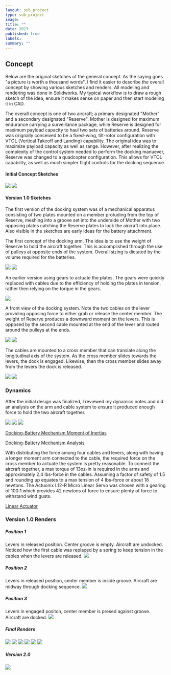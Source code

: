 ```yaml
---
layout: sub_project
type: sub_project
image:
title: ""
date: 2023
published: true
labels:
summary: ""
---
```

<h2>Concept</h2>

Below are the original sketches of the general concept. As the saying goes "a picture is worth a thousand words", I find it easier to describe the overall concept by showing various sketches and renders. All modeling and rendering was done in Solidworks. My typical workflow is to draw a rough sketch of the idea, ensure it makes sense on paper and then start modeling it in CAD.

The overall concept is one of two aircraft; a primary designated "Mother" and a secondary designated "Reserve". Mother is designed for maximum endurance carrying a surveillance package, while Reserve is designed for maximum payload capacity to haul two sets of batteries around. Reserve was orignally conceived to be a fixed-wing, tilt-rotor configuration with VTOL (Vertical Takeoff and Landing) capability. The original idea was to maximize payload capacity as well as range. However, after realizing the complexity of the control system needed to perform the docking manuever, Reserve was changed to a quadcopter configuration. This allows for VTOL capability, as well as much simpler flight controls for the docking sequence.

<h4>Initial Concept Sketches</h4>
<img class="img-fluid" src="../img/uav_project/concepts/overview.png">
<img class="img-fluid" src="../img/uav_project/concepts/drawing.png">

<h4>Version 1.0 Sketches</h4>
The first version of the docking system was of a mechanical apparatus consisting of two plates mounted on a member protuding from the top of Reserve, meshing into a groove set into the underside of Mother with two opposing plates catching the Reserve plates to lock the aircraft into place. Also visible in the sketches are early ideas for the battery attachment.

The first concept of the docking arm. The idea is to use the weight of Reserve to hold the aircraft together. This is accomplished through the use of pulleys at opposite ends of the system. Overall sizing is dictated by the volume required for the batteries.

<img class="img-fluid" src="../img/uav_project/concepts/docking_arm1.png">
<img class="img-fluid" src="../img/uav_project/concepts/docking_arm2.png">

An earlier version using gears to actuate the plates. The gears were quickly replaced with cables due to the efficiency of holding the plates in tension, rather then relying on the torque in the gears.

<img class="img-fluid" src="../img/uav_project/concepts/docking_battery_mech_iso_v2.png">

A front view of the docking system. Note the two cables on the lever providing opposing force to either grab or release the center member. The weight of Reserve produces a downward moment on the levers. This is opposed by the second cable mounted at the end of the lever and routed around the pulleys at the ends. 

<img class="img-fluid" src="../img/uav_project/concepts/docking_battery_mech_front.png">
<img class="img-fluid" src="../img/uav_project/concepts/docking_battery_mech_top.png">

The cables are mounted to a cross member that can translate along the longitudinal axis of the system. As the cross member slides towards the levers, the dock is engaged. Likewise, then the cross member slides away from the levers the dock is released.

<img class="img-fluid" src="../img/uav_project/concepts/docking_mech.png">
<img class="img-fluid" src="../img/uav_project/concepts/docking_battery_mech_iso_v1.png">

<h3>Dynamics</h3>

After the initial design was finalized, I reviewed my dynamics notes and did an analysis on the arm and cable system to ensure it produced enough force to hold the two aircraft together.

<img class="img-fluid" src="../img/uav_project/concepts/FBD.png">
<img class="img-fluid" src="../img/uav_project/concepts/arm_moment.png">
<img class="img-fluid" src="../img/uav_project/concepts/dynamics.png">

<a href="Docking-Battery Mechanism M-1.pdf">Docking-Battery Mechanism Moment of Inertias</a>

<a href="Docking-Battery Mechanism M-1 Analysis.pdf">Docking-Battery Mechanism Analysis</a>

With distributing the force among four cables and levers, along with having a longer moment arm connected to the cable, the required force on the cross member to actuate the system is pretty reasonable. To connect the aircraft together, a max torque of 13oz-in is required in the arms and approximately 2.4 lbs-force in the cables. Assuming a factor of safety of 1.5 and rounding up equates to a max tension of 4 lbs-force or about 18 newtons. The Actuonix L12-R Micro Linear Servo was chosen with a gearing of 100:1 which provides 42 newtons of force to ensure plenty of force to withstand wind gusts.

<a href="https://www.actuonix.com/assets/images/datasheets/ActuonixL12Datasheet.pdf">Linear Actuator</a>

<h3>Version 1.0 Renders</h3>

<h5>Position 1</h5>

Levers in released position. Center groove is empty. Aircraft are undocked. Noticed how the first cable was replaced by a spring to keep tension in the cables when the levers are released.
<img class="img-fluid" src="../img/uav_project/concepts/M-1_R-1 Docking System Closeup Undocked.png">

<h5>Position 2</h5>

Levers in released position, center member is inside groove. Aircraft are midway through docking sequence.
<img class="img-fluid" src="../img/uav_project/concepts/M-1_R-1 Docking Systems Closeup Undocked.png">

<h5>Position 3</h5>

Levers in engaged positon, center member is presed against groove. Aircraft are docked.
<img class="img-fluid" src="../img/uav_project/concepts/M-1_R-1 Docking Systems Closeup Docked.png">

<h5>Final Renders</h5>
<img class="img-fluid" src="../img/uav_project/concepts/M-1 Docking System Iso.png">

<img class="img-fluid" src="../img/uav_project/concepts/M-1 Docking System Back.png">

<img class="img-fluid" src="../img/uav_project/concepts/M-1 Docking System Front.png">

<img class="img-fluid" src="../img/uav_project/concepts/M-1 Docking System Top.png">

<img class="img-fluid" src="../img/uav_project/concepts/M-1 Docking System Extend Bottom.png">

<img class="img-fluid" src="../img/uav_project/concepts/M-1 Docking System Explode.png">

<h5>Version 2.0</h5>
<img class="img-fluid" src="../img/uav_project/concepts/version_2_iso.png">
